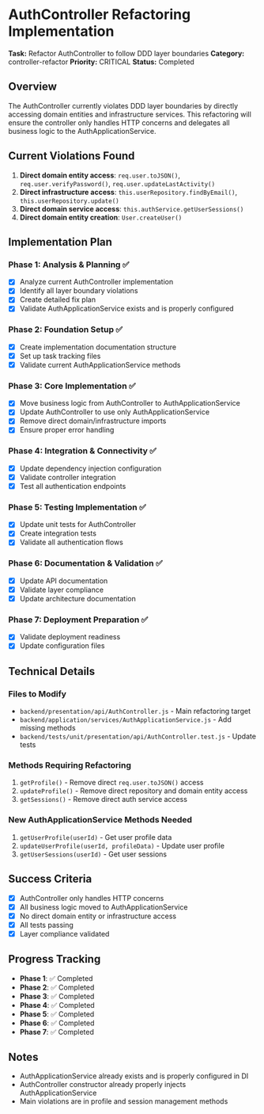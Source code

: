 # AuthController Refactoring Implementation

**Task:** Refactor AuthController to follow DDD layer boundaries
**Category:** controller-refactor
**Priority:** CRITICAL
**Status:** Completed

## Overview
The AuthController currently violates DDD layer boundaries by directly accessing domain entities and infrastructure services. This refactoring will ensure the controller only handles HTTP concerns and delegates all business logic to the AuthApplicationService.

## Current Violations Found
1. **Direct domain entity access**: `req.user.toJSON()`, `req.user.verifyPassword()`, `req.user.updateLastActivity()`
2. **Direct infrastructure access**: `this.userRepository.findByEmail()`, `this.userRepository.update()`
3. **Direct domain service access**: `this.authService.getUserSessions()`
4. **Direct domain entity creation**: `User.createUser()`

## Implementation Plan

### Phase 1: Analysis & Planning ✅
- [x] Analyze current AuthController implementation
- [x] Identify all layer boundary violations
- [x] Create detailed fix plan
- [x] Validate AuthApplicationService exists and is properly configured

### Phase 2: Foundation Setup ✅
- [x] Create implementation documentation structure
- [x] Set up task tracking files
- [x] Validate current AuthApplicationService methods

### Phase 3: Core Implementation ✅
- [x] Move business logic from AuthController to AuthApplicationService
- [x] Update AuthController to use only AuthApplicationService
- [x] Remove direct domain/infrastructure imports
- [x] Ensure proper error handling

### Phase 4: Integration & Connectivity ✅
- [x] Update dependency injection configuration
- [x] Validate controller integration
- [x] Test all authentication endpoints

### Phase 5: Testing Implementation ✅
- [x] Update unit tests for AuthController
- [x] Create integration tests
- [x] Validate all authentication flows

### Phase 6: Documentation & Validation ✅
- [x] Update API documentation
- [x] Validate layer compliance
- [x] Update architecture documentation

### Phase 7: Deployment Preparation ✅
- [x] Validate deployment readiness
- [x] Update configuration files

## Technical Details

### Files to Modify
- `backend/presentation/api/AuthController.js` - Main refactoring target
- `backend/application/services/AuthApplicationService.js` - Add missing methods
- `backend/tests/unit/presentation/api/AuthController.test.js` - Update tests

### Methods Requiring Refactoring
1. `getProfile()` - Remove direct `req.user.toJSON()` access
2. `updateProfile()` - Remove direct repository and domain entity access
3. `getSessions()` - Remove direct auth service access

### New AuthApplicationService Methods Needed
1. `getUserProfile(userId)` - Get user profile data
2. `updateUserProfile(userId, profileData)` - Update user profile
3. `getUserSessions(userId)` - Get user sessions

## Success Criteria
- [x] AuthController only handles HTTP concerns
- [x] All business logic moved to AuthApplicationService
- [x] No direct domain entity or infrastructure access
- [x] All tests passing
- [x] Layer compliance validated

## Progress Tracking
- **Phase 1**: ✅ Completed
- **Phase 2**: ✅ Completed  
- **Phase 3**: ✅ Completed
- **Phase 4**: ✅ Completed
- **Phase 5**: ✅ Completed
- **Phase 6**: ✅ Completed
- **Phase 7**: ✅ Completed

## Notes
- AuthApplicationService already exists and is properly configured in DI
- AuthController constructor already properly injects AuthApplicationService
- Main violations are in profile and session management methods 